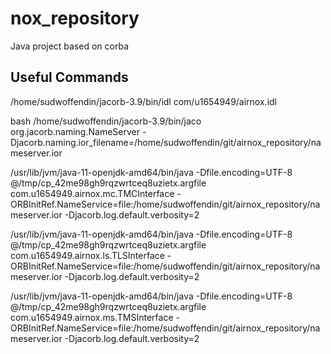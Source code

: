 # nox_repository
Java project based on corba

## Useful Commands

/home/sudwoffendin/jacorb-3.9/bin/idl com/u1654949/airnox.idl

bash /home/sudwoffendin/jacorb-3.9/bin/jaco org.jacorb.naming.NameServer -Djacorb.naming.ior_filename=/home/sudwoffendin/git/airnox_repository/nameserver.ior


/usr/lib/jvm/java-11-openjdk-amd64/bin/java -Dfile.encoding=UTF-8 @/tmp/cp_42me98gh9rqzwrtceq8uzietx.argfile com.u1654949.airnox.mc.TMCInterface -ORBInitRef.NameService=file:/home/sudwoffendin/git/airnox_repository/nameserver.ior -Djacorb.log.default.verbosity=2

/usr/lib/jvm/java-11-openjdk-amd64/bin/java -Dfile.encoding=UTF-8 @/tmp/cp_42me98gh9rqzwrtceq8uzietx.argfile com.u1654949.airnox.ls.TLSInterface -ORBInitRef.NameService=file:/home/sudwoffendin/git/airnox_repository/nameserver.ior -Djacorb.log.default.verbosity=2

/usr/lib/jvm/java-11-openjdk-amd64/bin/java -Dfile.encoding=UTF-8 @/tmp/cp_42me98gh9rqzwrtceq8uzietx.argfile com.u1654949.airnox.ms.TMSInterface -ORBInitRef.NameService=file:/home/sudwoffendin/git/airnox_repository/nameserver.ior -Djacorb.log.default.verbosity=2